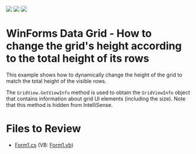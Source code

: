 <!-- default badges list -->
![](https://img.shields.io/endpoint?url=https://codecentral.devexpress.com/api/v1/VersionRange/128626098/16.1.4%2B)
[![](https://img.shields.io/badge/Open_in_DevExpress_Support_Center-FF7200?style=flat-square&logo=DevExpress&logoColor=white)](https://supportcenter.devexpress.com/ticket/details/E1811)
[![](https://img.shields.io/badge/📖_How_to_use_DevExpress_Examples-e9f6fc?style=flat-square)](https://docs.devexpress.com/GeneralInformation/403183)
<!-- default badges end -->

<!-- default file list end -->
# WinForms Data Grid - How to change the grid's height according to the total height of its rows

This example shows how to dynamically change the height of the grid to match the total height of the visible rows.

The `GridView.GetViewInfo` method is used to obtain the `GridViewInfo` object that contains information about grid UI elements (including the size). Note that this method is hidden from IntelliSense.

# Files to Review

* [Form1.cs](./CS/GridControlAutoSize/Form1.cs) (VB: [Form1.vb](./VB/GridControlAutoSize/Form1.vb))
